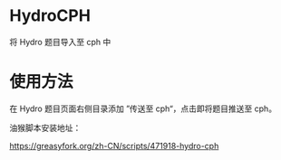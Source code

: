 # HydroCPH

将 Hydro 题目导入至 cph 中

# 使用方法

在 Hydro 题目页面右侧目录添加 ”传送至 cph“，点击即将题目推送至 cph。

油猴脚本安装地址：

https://greasyfork.org/zh-CN/scripts/471918-hydro-cph

